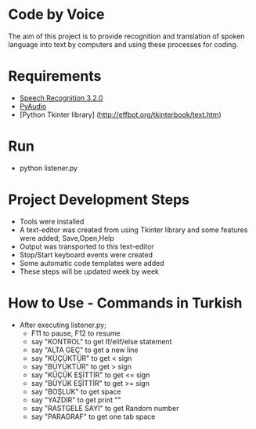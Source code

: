 # Code by Voice

The aim of this project is to provide recognition and translation of spoken language into text by computers and using these processes for coding.

# Requirements

* [Speech Recognition 3.2.0](https://pypi.python.org/pypi/SpeechRecognition/)
* [PyAudio](https://pypi.python.org/pypi/SpeechRecognition/)
* [Python Tkinter library] (http://effbot.org/tkinterbook/text.htm)

# Run

* python listener.py

# Project Development Steps

* Tools were installed
* A text-editor was created from using Tkinter library and some features were added; Save,Open,Help
* Output was transported to this text-editor
* Stop/Start keyboard events were created
* Some automatic code templates were added
* These steps will be updated week by week

# How to Use - Commands in Turkish

* After executing listener.py;
	- F11 to pause, F12 to resume
	- say "KONTROL" to get If/elif/else statement
	- say "ALTA GEÇ" to get a new line
	- say "KÜÇÜKTÜR" to get < sign
	- say "BÜYÜKTÜR" to get > sign
	- say "KÜÇÜK EŞİTTİR" to get <= sign
	- say "BÜYÜK EŞİTTİR" to get >= sign
	- say "BOŞLUK" to get space
	- say "YAZDIR" to get print ""
	- say "RASTGELE SAYI" to get Random number
	- say "PARAGRAF" to get one tab space
